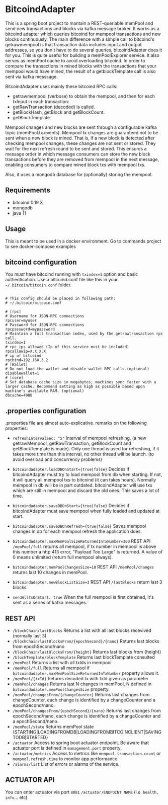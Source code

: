 # BitcoindAdapter

This is a spring boot project to mantain a REST-queriable memPool and send new transactions and blocks via kafka message broker. 
It works as a bitcoind adapter which queries bitcoind for mempool transactions and new blocks continuously. 
The main difference with a simple call to bitcoind's getrawmempool is that transaction data includes input and output addresses, 
so you don't have to do several queries, bitcoindAdapter does it for you. This is quite useful for building a memPoolExplorer service. 
It also serves as memPool cache to avoid overloading bitcoind.
In order to compare the transactions in mined blocks with the transactions that your mempool would have mined, 
the result of a getblockTemplate call is also sent via kafka messsage.  

BitcoindAdapter uses mainly these bitcoind RPC calls: 

  *	getrawmempool (verbose) to obtain the mempool, and then for each txInput in each transaction:
  * getRawTransaction (decoded) is called. 
  * getBlockHash, getBlock and getBlockCount.
  * getBlockTemplate
  
Mempool changes and new blocks are sent through a configurable kafka topic (memPool.tx.events). 
Mempool tx changes are guaranteed not to be sent when a new block is mined. 
That is, if a new block is detected after checking mempool changes, these changes are not sent or stored. 
They wait for the next refresh round to be sent and stored. This ensures a message order in which message consumers 
can store the new block transactions before they are removed from mempool in the next message, enabling consumers to 
compare mined block txs with mempool txs.  

Also, it uses a mongodb database for (optionally) storing the mempool.

## Requirements

* bitcoind 0.19.X
* mongodb
* java 11

## Usage

This is meant to be used in a docker environment. Go to commands project to see docker-compose examples 

## bitcoind configuration

You *must* have bitcoind running with `txindex=1` option and basic authentication. Use a bitcoind.conf file like this in your `~/.bitcoin/bitcoin.conf` folder.

```# Generated by https://jlopp.github.io/bitcoin-core-config-generator/

# This config should be placed in following path:
# ~/.bitcoin/bitcoin.conf

# [rpc]
# Username for JSON-RPC connections
rpcuser=myuser
# Password for JSON-RPC connections
rpcpassword=mypassword
# Maintain a full transaction index, used by the getrawtransaction rpc call.
txindex=1
# rpc ips allowed (Ip of this service must be included)
rpcallowip=X.X.X.X
# ip of bitcoind
rpcbind=192.168.3.2
# [Wallet]
# Do not load the wallet and disable wallet RPC calls.(optional)
disablewallet=1
# [core]
# Set database cache size in megabytes; machines sync faster with a larger cache. Recommend setting as high as possible based upon machine's available RAM. (optional)
dbcache=4000
```
## .properties configuration

.properties file are almost auto-explicative. remarks on the following properties:

* `refreshIntervalSec: "5"`
Interval of mempool refreshing. (a new getrawMempool, getRawTransaction, getBlockCount and getBlockTemplate is made). 
Only one thread is used for refreshing, if it takes more time than this interval, no other thread will be launch. 
(to avoid overload and concurrency problems)

* `bitcoindadapter.loadDBOnStart={true|false}`
Decides if bitcoindAdapter must try to load mempool from db when starting. If not, it will query all mempool txs to bitcoind (it can takes hours). Normally mempool in db will be in part outdated. bitcoindAdapter will use txs which are still in mempool and discard the old ones. This saves a lot of time.

* `bitcoindadapter.saveDBOnStart={true|false}`
Decides if bitcoindAdapter must save mempool when fully loaded and updated at start.

* `bitcoindadapter.saveDBOnRefresh={true|false}`
Saves mempool changes in db for each mempool refresh the application does.

* `bitcoindadapter.maxMemPoolSizeReturnedInTxNumber=300`
REST API `/memPool/full`  returns all mempool, if tx number in mempool is above this number a http 413 error, "Payload Too Large" is returned. 
A value of 0 means unlimited (return full mempool always). 

* `bitcoindadapter.memPoolChangesSize=10`
REST API `/memPool/changes` returns last 10 changes in memPool.

* `bitcoindadapter.newBlockListSize=3`
REST API `/lastBlocks` return last 3 blocks

* `sendAllTxOnStart: true`
When the full mempool is first obtained, it's sent as a series of kafka messages. 


## REST API
* `/blockChain/lastBlocks` Returns a list with all last blocks recevived (normally last 3)
* `/blockChain/lastBlocksFrom/{epochSecond}/{nano}` Returns last blocks from epochSecond/nano
* `/blockChain/lastBlocksFrom/{height}` Returns last blocks from {height}
* `/blockTemplate/blockTemplate` Returns last blockTemplate consulted
* `/memPool` Returns a list with all txIds in mempool
* `/memPool/full` Returns all mempool if `bitcoindadapter.maxMemPoolSizeReturnedInTxNumber` property allows it.
* `/memPool/{txId}` Returns decoded tx with txId given as parameter
* `/memPool/changes` Returns last N changes in memPool, N defined in `bitcoindadapter.memPoolChangesSize` property.
* `/memPool/changesFrom/{changeCounter}` Returns last changes from changeCounter, each change is identified by a changeCounter and a epochSecond/nano.
* `/memPool/changesFrom/{epochSecond}/{nano}` Returns last changes from epochSecond/nano, each change is identified by a changeCounter and a epochSecond/nano.
* `/memPool/state` Returns memPool state  {STARTING|LOADINGFROMDB|LOADINGFROMBITCOINCLIENT|SAVINGTODB|STARTED}
* `/actuator` Access to spring boot actuator endpoint. Be aware that actuator port is defined in `management.port` property.
* `/actuator/metrics` Access to metrics like `mempool.transaction.count` or `mempool.refresh.time` to monitor app performance.
* `/alarms/list` List of errors or alarms of the service.

## ACTUATOR API

You can enter actuator via port `8081` `/actuator/ENDPOINT NAME` (i.e. `health, info`... etc)